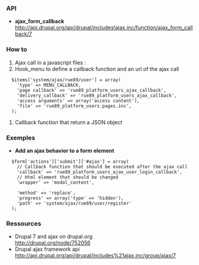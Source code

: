 ### API 

* **ajax_form_callback**   
http://api.drupal.org/api/drupal/includes!ajax.inc/function/ajax_form_callback/7

### How to 

1. Ajax call in a javascript files : 
1. Hook_menu to define a callback function and an url of the ajax call 
```
  $items['system/ajax/rue89/user'] = array(
    'type' => MENU_CALLBACK,
    'page callback' => 'rue89_platform_users_ajax_callback',
    'delivery_callback' => 'rue89_platform_users_ajax_callback',
    'access arguments' => array('access content'),
    'file' => 'rue89_platform_users.pages.inc',
  );
```
1. Callback function that return a JSON object


### Exemples

* **Add an ajax behavior to a form element**
```
  $form['actions']['submit']['#ajax'] = array(
    // Callback function that should be executed after the ajax call
    'callback' => 'rue89_platform_users_ajax_user_login_callback',
    // Html element that should be changed
    'wrapper' => 'modal_content',
   
    'method' => 'replace',
    'progress' => array('type' => 'hidden'),
    'path' => 'system/ajax/rue89/user/register'
  );
```

### Ressources 
* Drupal 7 and ajax on drupal.org    
http://drupal.org/node/752056
* Drupal ajax framework api   
http://api.drupal.org/api/drupal/includes%21ajax.inc/group/ajax/7